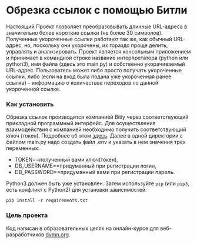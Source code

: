 # Обрезка ссылок с помощью Битли

Настоящий Проект позволяет преобразовывать длинные URL-адреса в значительно более короткие ссылки (не более 30 символов). Полученные укороченные ссылки работают так же, как обычный URL-адрес, но, поскольку они укорочены, их гораздо проще делить, управлять и анализировать. Проект является консольным приложением и принимает в командной строке название интерпретатора (python или python3), имя файла (здесь это main.py) и собственно укорачиваемый URL-адрес. Пользователь может либо просто получать укороченные ссылки, либо (если на вход была подана уже укороченная ранее ссылка) - информацию о количествве переходов по данной укороченной ссылке.

### Как установить

Обрезка ссылок производится компанией Bitly через соответствующий прикладной программный интерфейс. Для осуществления взаимодействия с компанией необходимо получить соответствующий ключ (токен). Подробнее об этом [здесь](https://dev.bitly.com/get_started.html). Далее в одной директории с файлом main.py надо создать файл .env и указать в нем значения трех переменных:
* TOKEN==полученный вами ключ(токен),
* DB_USERNAME==придуманный при регистрации логин,
* DB_PASSWORD==придуманный вами при регистрации пароль.

Python3 должен быть уже установлен.
Затем используйте `pip` (или `pip3`, есть конфликт с Python2) для установки зависимостей:
```
pip install -r requirements.txt
```

### Цель проекта

Код написан в образовательных целях на онлайн-курсе для веб-разработчиков [dvmn.org](https://dvmn.org/).
